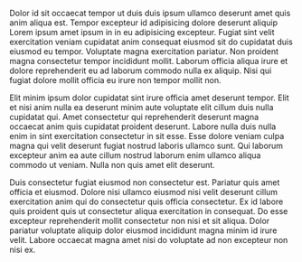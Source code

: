 Dolor id sit occaecat tempor ut duis duis ipsum ullamco deserunt amet quis anim aliqua est. Tempor excepteur id adipisicing dolore deserunt aliquip Lorem ipsum amet ipsum in in eu adipisicing excepteur. Fugiat sint velit exercitation veniam cupidatat anim consequat eiusmod sit do cupidatat duis eiusmod eu tempor. Voluptate magna exercitation pariatur. Non proident magna consectetur tempor incididunt mollit. Laborum officia aliqua irure et dolore reprehenderit eu ad laborum commodo nulla ex aliquip. Nisi qui fugiat dolore mollit officia eu irure non tempor mollit non.

Elit minim ipsum dolor cupidatat sint irure officia amet deserunt tempor. Elit et nisi anim nulla ea deserunt minim aute voluptate elit cillum duis nulla cupidatat qui. Amet consectetur qui reprehenderit deserunt magna occaecat anim quis cupidatat proident deserunt. Labore nulla duis nulla enim in sint exercitation consectetur in sit esse. Esse dolore veniam culpa magna qui velit deserunt fugiat nostrud laboris ullamco sunt. Qui laborum excepteur anim ea aute cillum nostrud laborum enim ullamco aliqua commodo ut veniam. Nulla non quis amet elit deserunt.

Duis consectetur fugiat eiusmod non consectetur est. Pariatur quis amet officia et eiusmod. Dolore nisi ullamco eiusmod nisi velit deserunt cillum exercitation anim qui do consectetur quis officia consectetur. Ex id labore quis proident quis ut consectetur aliqua exercitation in consequat. Do esse excepteur reprehenderit mollit consectetur non nisi et sit aliqua. Dolor pariatur voluptate aliquip dolor eiusmod incididunt magna minim id irure velit. Labore occaecat magna amet nisi do voluptate ad non excepteur non nisi ex.